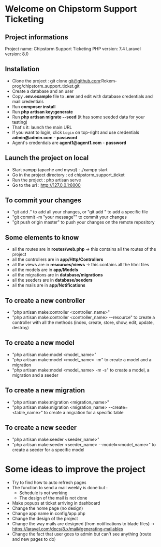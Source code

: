 # Welcome on Chipstorm Support Ticketing

## Project informations
Project name: Chipstorm Support Ticketing
PHP version: 7.4
Laravel version: 8.0

## Installation
- Clone the project : git clone git@github.com:Rokem-prog/chipstorm_support_ticket.git
- Create a database and an user
- Copy __.env.example__ file to __.env__ and edit with database credentials and mail credentials
- Run __composer install__
- Run __php artisan key:generate__
- Run __php artisan migrate --seed__ (it has some seeded data for your testing)
- That's it: launch the main URL 
- If you want to login, click `Login` on top-right and use credentials __admin@admin.com__ - __password__ 
- Agent's credentials are __agent1@agent1.com__ - __password__ 

## Launch the project on local
- Start xampp (apache and mysql) : ./xampp start
- Go in the project directory : cd chipstorm_support_ticket
- Run the project : php artisan serve
- Go to the url : http://127.0.0.1:8000

## To commit your changes
- "git add ." to add all your changes, or "git add <file>" to add a specific file
- "git commit -m "your message"" to commit your changes
- "git push origin master" to push your changes on the remote repository

## Some elements to know
- all the routes are in __routes/web.php__ -> this contains all the routes of the project
- all the controllers are in __app/Http/Controllers__ 
- all the views are in __resources/views__ -> this contains all the html files
- all the models are in __app/Models__
- all the migrations are in __database/migrations__
- all the seeders are in __database/seeders__
- all the mails are in __app/Notifications__

## To create a new controller
- "php artisan make:controller <controller_name>"
- "php artisan make:controller <controller_name> --resource" to create a controller with all the methods (index, create, store, show, edit, update, destroy)

## To create a new model
- "php artisan make:model <model_name>"
- "php artisan make:model <model_name> -m" to create a model and a migration
- "php artisan make:model <model_name> -m -s" to create a model, a migration and a seeder

## To create a new migration
- "php artisan make:migration <migration_name>"
- "php artisan make:migration <migration_name> --create=<table_name>" to create a migration for a specific table

## To create a new seeder
- "php artisan make:seeder <seeder_name>"
- "php artisan make:seeder <seeder_name> --model=<model_name>" to create a seeder for a specific model



# Some ideas to improve the project
- Try to find how to auto refresh pages
- The function to send a mail weekly is done but :
    - Schedule is not working
    - The design of the mail is not done
- Make popups at ticket arriving in dashboard
- Change the home page (no design)
- Change app name in config/app.php
- Change the design of the project
- Change the way mails are designed (from notifications to blade files) -> https://laravel.com/docs/8.x/mail#generating-mailables
- Change the fact that user goes to admin but can't see anything (route and new pages to do)
